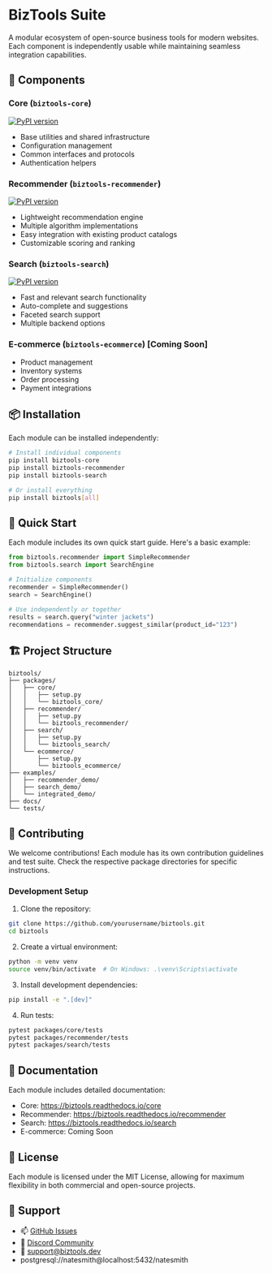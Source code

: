 # BizTools Suite

A modular ecosystem of open-source business tools for modern websites. Each component is independently usable while maintaining seamless integration capabilities.

## 🎯 Components

### Core (`biztools-core`)
[![PyPI version](https://badge.fury.io/py/biztools-core.svg)](https://badge.fury.io/py/biztools-core)
- Base utilities and shared infrastructure
- Configuration management
- Common interfaces and protocols
- Authentication helpers

### Recommender (`biztools-recommender`)
[![PyPI version](https://badge.fury.io/py/biztools-recommender.svg)](https://badge.fury.io/py/biztools-recommender)
- Lightweight recommendation engine
- Multiple algorithm implementations
- Easy integration with existing product catalogs
- Customizable scoring and ranking

### Search (`biztools-search`)
[![PyPI version](https://badge.fury.io/py/biztools-search.svg)](https://badge.fury.io/py/biztools-search)
- Fast and relevant search functionality
- Auto-complete and suggestions
- Faceted search support
- Multiple backend options

### E-commerce (`biztools-ecommerce`) [Coming Soon]
- Product management
- Inventory systems
- Order processing
- Payment integrations

## 📦 Installation

Each module can be installed independently:

```bash
# Install individual components
pip install biztools-core
pip install biztools-recommender
pip install biztools-search

# Or install everything
pip install biztools[all]
```

## 🚀 Quick Start

Each module includes its own quick start guide. Here's a basic example:

```python
from biztools.recommender import SimpleRecommender
from biztools.search import SearchEngine

# Initialize components
recommender = SimpleRecommender()
search = SearchEngine()

# Use independently or together
results = search.query("winter jackets")
recommendations = recommender.suggest_similar(product_id="123")
```

## 🏗️ Project Structure

```
biztools/
├── packages/
│   ├── core/
│   │   ├── setup.py
│   │   └── biztools_core/
│   ├── recommender/
│   │   ├── setup.py
│   │   └── biztools_recommender/
│   ├── search/
│   │   ├── setup.py
│   │   └── biztools_search/
│   └── ecommerce/
│       ├── setup.py
│       └── biztools_ecommerce/
├── examples/
│   ├── recommender_demo/
│   ├── search_demo/
│   └── integrated_demo/
├── docs/
└── tests/
```

## 🤝 Contributing

We welcome contributions! Each module has its own contribution guidelines and test suite. Check the respective package directories for specific instructions.

### Development Setup

1. Clone the repository:
```bash
git clone https://github.com/yourusername/biztools.git
cd biztools
```

2. Create a virtual environment:
```bash
python -m venv venv
source venv/bin/activate  # On Windows: .\venv\Scripts\activate
```

3. Install development dependencies:
```bash
pip install -e ".[dev]"
```

4. Run tests:
```bash
pytest packages/core/tests
pytest packages/recommender/tests
pytest packages/search/tests
```

## 📖 Documentation

Each module includes detailed documentation:

- Core: https://biztools.readthedocs.io/core
- Recommender: https://biztools.readthedocs.io/recommender
- Search: https://biztools.readthedocs.io/search
- E-commerce: Coming Soon

## 📜 License

Each module is licensed under the MIT License, allowing for maximum flexibility in both commercial and open-source projects.

## 🤝 Support

- 📫 [GitHub Issues](https://github.com/yourusername/biztools/issues)
- 💬 [Discord Community](https://discord.gg/biztools)
- 📧 support@biztools.dev 
- postgresql://natesmith@localhost:5432/natesmith